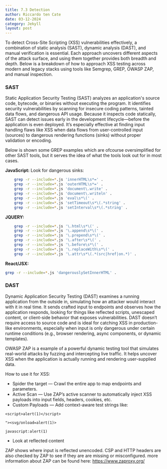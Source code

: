 ```yaml
---
title: 7.3 Detection
author: Riccardo ten Cate
date: 03-12-2024
category: Jekyll
layout: post
---
```


To detect Cross-Site Scripting (XSS) vulnerabilities effectively, a combination of static analysis (SAST), dynamic analysis (DAST), and manual verification is essential. Each approach uncovers different aspects of the attack surface, and using them together provides both breadth and depth. Below is a breakdown of how to approach XSS testing across modern and legacy stacks using tools like Semgrep, GREP, OWASP ZAP, and manual inspection.

### SAST
Static Application Security Testing (SAST) analyzes an application's source code, bytecode, or binaries without executing the program. It identifies security vulnerabilities by scanning for insecure coding patterns, tainted data flows, and dangerous API usage. Because it inspects code statically, SAST can detect issues early in the development lifecycle—before the application is even deployed. It’s especially effective at finding input handling flaws like XSS when data flows from user-controlled input (sources) to dangerous rendering functions (sinks) without proper validation or encoding.

Below is shown some GREP examples which are ofcourse oversimplified for other SAST tools, but it serves the idea of what the tools look out for in most cases.

**JavaScript:**
Look for dangerous sinks:
```bash
    grep -r --include=*.js 'innerHTML\s*=' .
    grep -r --include=*.js 'outerHTML\s*=' .
    grep -r --include=*.js 'document\.write' .
    grep -r --include=*.js 'document\.writeln' .
    grep -r --include=*.js 'eval\s*\(' .
    grep -r --include=*.js 'setTimeout\s*\(.*string' .
    grep -r --include=*.js 'setInterval\s*\(.*string' .
```

**JQUERY:**
```bash
    grep -r --include=*.js '\.html\s*\(' .
    grep -r --include=*.js '\.append\s*\(' .
    grep -r --include=*.js '\.prepend\s*\(' .
    grep -r --include=*.js '\.after\s*\(' .
    grep -r --include=*.js '\.before\s*\(' .
    grep -r --include=*.js '\.replaceWith\s*\(' .
    grep -r --include=*.js '\.attr\s*\(.*(src|href|on.*)' .
```

**React/JSX:**

```bash
grep -r --include=*.js 'dangerouslySetInnerHTML' .
```


### DAST
Dynamic Application Security Testing (DAST) examines a running application from the outside in, simulating how an attacker would interact with it in real time. It sends crafted input to endpoints and observes how the application responds, looking for things like reflected scripts, unescaped content, or client-side behavior that exposes vulnerabilities. DAST doesn’t require access to source code and is ideal for catching XSS in production-like environments, especially when input is only dangerous under certain runtime conditions (e.g., browser rendering, async components, or dynamic templates).

OWASP ZAP is a example of a powerful dynamic testing tool that simulates real-world attacks by fuzzing and intercepting live traffic. It helps uncover XSS when the application is actually running and rendering user-supplied data.

How to use it for XSS:

- Spider the target — Crawl the entire app to map endpoints and parameters.
- Active Scan — Use ZAP’s active scanner to automatically inject XSS payloads into input fields, headers, cookies, etc.
- Custom Payloads — Add context-aware test strings like:

`<script>alert(1)</script>`

`"><svg/onload=alert(1)>`

`javascript:alert(1)`

- Look at reflected content 

ZAP shows where input is reflected unencoded. CSP and HTTP headers are also checked by ZAP to see if they are are missing or misconfigured. more information about ZAP can be found here: https://www.zaproxy.org/